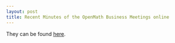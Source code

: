 ```yaml
---
layout: post
title: Recent Minutes of the OpenMath Business Meetings online
---
```

They can be found [here](http://openmath.github.io/society/business-meetings/).
